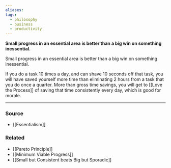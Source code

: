 ```yaml
---
aliases: 
tags:
  - philosophy
  - business
  - productivity
---
```

**Small progress in an essential area is better than a big win on something inessential.**

Small progress in an essential area is better than a big win on something inessential. 

If you do a task 10 times a day, and can shave 10 seconds off that task, you will have saved yourself more time than eliminating 2 hours from a task that you do once a quarter. More than gross time savings, you will get to [[Love the Process]] of saving that time consistently every day, which is good for morale.

---

### Source
- [[Essentialism]]

### Related
- [[Pareto Principle]]
- [[Minimum Viable Progress]]
- [[Small but Consistent beats Big but Sporadic]]